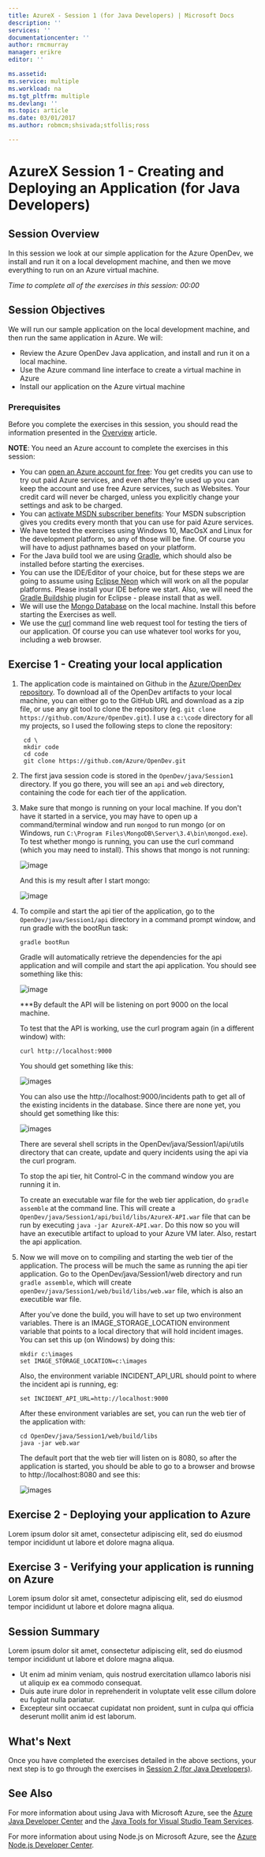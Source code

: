 ```yaml
---
title: AzureX - Session 1 (for Java Developers) | Microsoft Docs
description: ''
services: ''
documentationcenter: ''
author: rmcmurray
manager: erikre
editor: ''

ms.assetid: 
ms.service: multiple
ms.workload: na
ms.tgt_pltfrm: multiple
ms.devlang: ''
ms.topic: article
ms.date: 03/01/2017
ms.author: robmcm;shsivada;stfollis;ross

---
```


# AzureX Session 1 - Creating and Deploying an Application (for Java Developers)

## Session Overview

In this session we look at our simple application for the Azure OpenDev, we install and run it on a local development machine, and then we move everything to run on an Azure virtual machine.

*Time to complete all of the exercises in this session: 00:00*

## Session Objectives

We will run our sample application on the local development machine, and then run the same application in Azure.  We will:

* Review the Azure OpenDev Java application, and install and run it on a local machine.
* Use the Azure command line interface to create a virtual machine in Azure
* Install our application on the Azure virtual machine

### Prerequisites

Before you complete the exercises in this session, you should read the information presented in the [Overview] article.

<!-- The following note would come from an include file when hosted on docs.microsoft.com -->
**NOTE**: You need an Azure account to complete the exercises in this session:

* You can [open an Azure account for free](https://azure.microsoft.com/pricing/free-trial/?WT.mc_id=A261C142F): You get credits you can use to try out paid Azure services, and even after they're used up you can keep the account and use free Azure services, such as Websites. Your credit card will never be charged, unless you explicitly change your settings and ask to be charged.
* You can [activate MSDN subscriber benefits](https://azure.microsoft.com/pricing/member-offers/msdn-benefits-details/?WT.mc_id=A261C142F): Your MSDN subscription gives you credits every month that you can use for paid Azure services.
* We have tested the exercises using Windows 10, MacOsX and Linux for the development platform, so any of those will be fine.  Of course you will have to adjust pathnames based on your platform.
* For the Java build tool we are using [Gradle](https://gradle.org/), which should also be installed before starting the exercises.
* You can use the IDE/Editor of your choice, but for these steps we are going to assume using [Eclipse Neon](http://www.eclipse.org/downloads/) which will work on all the popular platforms.  Please install your IDE before we start.  Also, we will need the [Gradle Buildship](https://projects.eclipse.org/projects/tools.buildship) plugin for Eclipse - please install that as well.
* We will use the [Mongo Database](https://www.mongodb.com/download-center?jmp=nav#community) on the local machine.  Install this before starting the Exercises as well.
* We use the [curl](http://curl.haxx.se) command line web request tool for testing the tiers of our application. Of course you can use whatever tool works for you, including a web browser.

## Exercise 1 - Creating your local application

1. The application code is maintained on Github in the [Azure/OpenDev repository](https://github.com/Azure/OpenDev).  To download all of the OpenDev artifacts to your local machine, you can either go to the GitHub URL and download as a zip file, or use any git tool to clone the repository (eg. `git clone https://github.com/Azure/OpenDev.git`).  I use a `c:\code` directory for all my projects, so I used the following steps to clone the repository:
   ```CMD
    cd \
    mkdir code
    cd code
    git clone https://github.com/Azure/OpenDev.git
    ```
1. The first java session code is stored in the `OpenDev/java/Session1` directory.  If you go there, you will see an `api` and `web` directory, containing the code for each tier of the application.
1. Make sure that mongo is running on your local machine.  If you don't have it started in a service, you may have to open up a command/terminal window and run `mongod` to run mongo (or on Windows, run `C:\Program Files\MongoDB\Server\3.4\bin\mongod.exe`).  To test whether mongo is running, you can use the curl command (which you may need to install).  This shows that mongo is not running:

    ![image](./media/2017-03-07_10-06-14.png)

    And this is my result after I start mongo:

    ![image](./media/2017-03-07_10-34-30.png)

1. To compile and start the api tier of the application, go to the `OpenDev/java/Session1/api` directory in a command prompt window, and run gradle with the bootRun task:
    ```CMD
    gradle bootRun
    ```
    Gradle will automatically retrieve the dependencies for the api application and will compile and start the api application.  You should see something like this:

    ![image](./media/2017-03-07_10-44-35.png)

    ***By default the API will be listening on port 9000 on the local machine.  

    To test that the API is working, use the curl program again (in a different window) with:
    ```CMD
    curl http://localhost:9000
    ```

    You should get something like this:

    ![images](./media/2017-03-07_10-50-40.png)

    You can also use the http://localhost:9000/incidents path to get all of the existing incidents in the database.  Since there are none yet, you should get something like this:

    ![images](./media/2017-03-07_10-53-53.png)

    There are several shell scripts in the OpenDev/java/Session1/api/utils directory that can create, update and query incidents using the api via the curl program.

    To stop the api tier, hit Control-C in the command window you are running it in. 

    To create an executable war file for the web tier application,  do `gradle assemble` at the command line. This will create a `OpenDev/java/Session1/api/build/libs/AzureX-API.war` file that can be run by executing `java -jar AzureX-API.war`. Do this now so you will have an executible artifact to upload to your Azure VM later.  Also, restart the api application.

1. Now we will move on to compiling and starting the web tier of the application.  The process will be much the same as running the api tier application.  Go to the 
OpenDev/java/Session1/web directory and run `gradle assemble`, which will create `openDev/java/Session1/web/build/libs/web.war` file, which is also an executible war file.  

    After you've done the build, you will have to set up two environment variables.  There is an IMAGE_STORAGE_LOCATION environment variable that points to a local directory that will hold incident images.  You can set this up (on Windows) by doing this:
    ```CMD
    mkdir c:\images
    set IMAGE_STORAGE_LOCATION=c:\images
    ```

    Also, the environment variable INCIDENT_API_URL should point to where the incident api is running, eg:
    ```CMD
    set INCIDENT_API_URL=http://localhost:9000
    ```

    After these environment variables are set, you can run the web tier of the application with:
    ```CMD
    cd OpenDev/java/Session1/web/build/libs
    java -jar web.war
    ```

    The default port that the web tier will listen on is 8080, so after the application is started, you should be able to go to a browser and browse to http://localhost:8080 and see this:

    ![images](./media/2017-03-07_11-25-49.png)
## Exercise 2 - Deploying your application to Azure

Lorem ipsum dolor sit amet, consectetur adipiscing elit, sed do eiusmod tempor incididunt ut labore et dolore magna aliqua.

## Exercise 3 - Verifying your application is running on Azure

Lorem ipsum dolor sit amet, consectetur adipiscing elit, sed do eiusmod tempor incididunt ut labore et dolore magna aliqua.

## Session Summary

Lorem ipsum dolor sit amet, consectetur adipiscing elit, sed do eiusmod tempor incididunt ut labore et dolore magna aliqua.

* Ut enim ad minim veniam, quis nostrud exercitation ullamco laboris nisi ut aliquip ex ea commodo consequat.
* Duis aute irure dolor in reprehenderit in voluptate velit esse cillum dolore eu fugiat nulla pariatur.
* Excepteur sint occaecat cupidatat non proident, sunt in culpa qui officia deserunt mollit anim id est laborum.

## What's Next

Once you have completed the exercises detailed in the above sections, your next step is to go through the exercises in [Session 2 (for Java Developers)][Session2Java].

## See Also

For more information about using Java with Microsoft Azure, see the [Azure Java Developer Center] and the [Java Tools for Visual Studio Team Services].

For more information about using Node.js on Microsoft Azure, see the [Azure Node.js Developer Center].

<!-- URL List -->

[Azure Java Developer Center]: https://azure.microsoft.com/develop/java/
[Java Tools for Visual Studio Team Services]: https://java.visualstudio.com/
[Azure Node.js Developer Center]: https://azure.microsoft.com/develop/nodejs/

[Overview]: ./azurex-overview.md
[Session1Java]: ./azurex-session-1-java.md
[Session1Node]: ./azurex-session-1-nodejs.md
[Session2Java]: ./azurex-session-2-java.md
[Session2Node]: ./azurex-session-2-nodejs.md
[Session3]: ./azurex-session-3.md
[Session4]: ./azurex-session-4.md

<!-- IMG List -->
